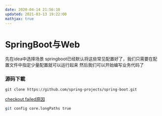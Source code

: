 ```yaml
---
date: 2020-04-14 21:56:10
updated: 2021-03-13 19:22:00
mathjax: true
---
```


# SpringBoot与Web
 先在idea中选择场景
 springboot已经默认将这些常见配置好了，我们只需要在配置文件中指定少量配置就可以运行起来
 然后我们可以开始编写业务代码了

<!-- more -->
### 源码下載

```
git clone https://github.com/spring-projects/spring-boot.git
```

[checkout failed原因](https://www.howtogeek.com/266621/how-to-make-windows-10-accept-file-paths-over-260-characters/)

```sh
git config core.longPaths true
```

